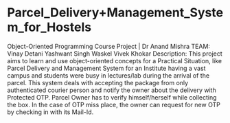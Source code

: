 # Parcel_Delivery+Management_System_for_Hostels
Object-Oriented Programming  Course Project | Dr Anand Mishra
TEAM:
Vinay Detani
Yashwant Singh Waskel
Vivek Khokar
Description:  This project aims to learn and use object-oriented concepts for a Practical Situation, like Parcel Delivery and Management System for an Institute having a vast campus and students were busy in lectures/lab during the arrival of the parcel. This system deals with accepting the package from only authenticated courier person and notify the owner about the delivery with Protected OTP.  Parcel Owner has to verify himself/herself while collecting the box. In the case of OTP miss place, the owner can request for new OTP by checking in with its Mail-Id.
